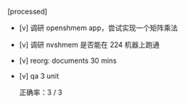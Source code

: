 [processed]

* [v] 调研 openshmem app，尝试实现一个矩阵乘法

* [v] 调研 nvshmem 是否能在 224 机器上跑通

* [v] reorg: documents 30 mins

* [v] qa 3 unit

    正确率：3 / 3
